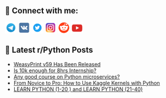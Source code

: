 ## 🔎 Connect with me:
[<img src="https://github.com/bullbesh/bullbesh/blob/main/images/Telegram.png" width="32" height="32" />](https://t.me/bullbesh)
[<img src="https://github.com/bullbesh/bullbesh/blob/main/images/VK.png" width="32" height="32" />](https://vk.com/bullbesh)
[<img src="https://github.com/bullbesh/bullbesh/blob/main/images/Twitter.png" width="32" height="32" />](https://twitter.com/bullbesh1)
[<img src="https://github.com/bullbesh/bullbesh/blob/main/images/Instagram.png" width="32" height="32" />](https://www.instagram.com/bullbesh)
[<img src="https://github.com/bullbesh/bullbesh/blob/main/images/Reddit.png" width="32" height="32" />](https://www.reddit.com/user/bullbesh)
[<img src="https://github.com/bullbesh/bullbesh/blob/main/images/YouTube.png" width="32" height="32" />](https://www.youtube.com/channel/UCtfjRs6uzgq5mfm8S06WTcg)

## 📕 Latest r/Python Posts
<!-- BLOG-POST-LIST:START -->
- [WeasyPrint v59 Has Been Released](https://www.reddit.com/r/Python/comments/13erva8/weasyprint_v59_has_been_released/)
- [Is 10k enough for 8hrs Internship?](https://www.reddit.com/r/Python/comments/13erffy/is_10k_enough_for_8hrs_internship/)
- [Any good course on Python microservices?](https://www.reddit.com/r/Python/comments/13eqxic/any_good_course_on_python_microservices/)
- [From Novice to Pro: How to Use Kaggle Kernels with Python](https://www.reddit.com/r/Python/comments/13eq5rh/from_novice_to_pro_how_to_use_kaggle_kernels_with/)
- [LEARN PYTHON &lpar;1-20 &rpar; and LEARN PYTHON &lpar;21-40&rpar;](https://www.reddit.com/r/Python/comments/13eq1m6/learn_python_120_and_learn_python_2140/)
<!-- BLOG-POST-LIST:END -->
